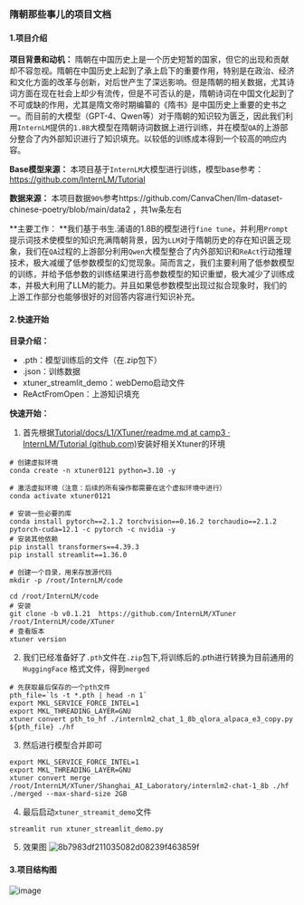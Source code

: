### 隋朝那些事儿的项目文档

#### 1.项目介绍

**项目背景和动机：** 隋朝在中国历史上是一个历史短暂的国家，但它的出现和贡献却不容忽视。隋朝在中国历史上起到了承上启下的重要作用，特别是在政治、经济和文化方面的改革与创新，对后世产生了深远影响。但是隋朝的相关数据，尤其诗词方面在现在社会上却少有流传，但是不可否认的是，隋朝诗词在中国文化起到了不可或缺的作用，尤其是隋文帝时期编纂的《隋书》是中国历史上重要的史书之一。而目前的大模型（GPT-4、Qwen等）对于隋朝的知识较为匮乏，因此我们利用`InternLM`提供的`1.8B`大模型在隋朝诗词数据上进行训练，并在模型`QA`的上游部分整合了内外部知识进行了知识填充。以较低的训练成本得到一个较高的响应内容。

**Base模型来源：** 本项目基于`InternLM`大模型进行训练，模型base参考：https://github.com/InternLM/Tutorial

**数据来源：** 本项目数据`90%`参考https://github.com/CanvaChen/llm-dataset-chinese-poetry/blob/main/data2 ，共1w条左右

**主要工作： **我们基于书生.浦语的1.8B的模型进行`fine tune`，并利用`Prompt`提示词技术使模型的知识充满隋朝背景，因为`LLM`对于隋朝历史的存在知识匮乏现象，我们在`QA`过程的上游部分利用`Qwen`大模型整合了内外部知识和`ReAct`行动推理技术，极大减缓了低参数模型的幻觉现象。简而言之，我们主要利用了低参数模型的训练，并给予低参数的训练结果进行高参数模型的知识重塑，极大减少了训练成本，并极大利用了LLM的能力。并且如果低参数模型出现过拟合现象时，我们的上游工作部分也能够很好的对回答内容进行知识补充。





#### 2.快速开始

**目录介绍：**

- .pth：模型训练后的文件（在.zip包下）
- .json：训练数据
- xtuner_streamlit_demo：webDemo启动文件
- ReActFromOpen：上游知识填充

**快速开始：**

1. 首先根据[Tutorial/docs/L1/XTuner/readme.md at camp3 · InternLM/Tutorial (github.com)](https://github.com/InternLM/Tutorial/blob/camp3/docs/L1/XTuner/readme.md)安装好相关Xtuner的环境

```shell
# 创建虚拟环境
conda create -n xtuner0121 python=3.10 -y

# 激活虚拟环境（注意：后续的所有操作都需要在这个虚拟环境中进行）
conda activate xtuner0121

# 安装一些必要的库
conda install pytorch==2.1.2 torchvision==0.16.2 torchaudio==2.1.2 pytorch-cuda=12.1 -c pytorch -c nvidia -y
# 安装其他依赖
pip install transformers==4.39.3
pip install streamlit==1.36.0

# 创建一个目录，用来存放源代码
mkdir -p /root/InternLM/code

cd /root/InternLM/code
# 安装
git clone -b v0.1.21  https://github.com/InternLM/XTuner /root/InternLM/code/XTuner
# 查看版本
xtuner version
```

2. 我们已经准备好了`.pth`文件在`.zip`包下,将训练后的.pth进行转换为目前通用的 `HuggingFace` 格式文件，得到`merged`

```shell
# 先获取最后保存的一个pth文件
pth_file=`ls -t *.pth | head -n 1`
export MKL_SERVICE_FORCE_INTEL=1
export MKL_THREADING_LAYER=GNU
xtuner convert pth_to_hf ./internlm2_chat_1_8b_qlora_alpaca_e3_copy.py ${pth_file} ./hf
```

3. 然后进行模型合并即可

```shell
export MKL_SERVICE_FORCE_INTEL=1
export MKL_THREADING_LAYER=GNU
xtuner convert merge /root/InternLM/XTuner/Shanghai_AI_Laboratory/internlm2-chat-1_8b ./hf ./merged --max-shard-size 2GB
```

4. 最后启动`xtuner_streamit_demo`文件

```shell
streamlit run xtuner_streamlit_demo.py
```

5. 效果图
![8b7983df211035082d08239f463859f](https://github.com/user-attachments/assets/8442d56b-bc5e-44be-a71c-8bb2ec8454dc)




#### 3.项目结构图
![image](https://github.com/user-attachments/assets/e44d4ee5-8a03-439c-9a92-6cdc0ee2fe9f)


